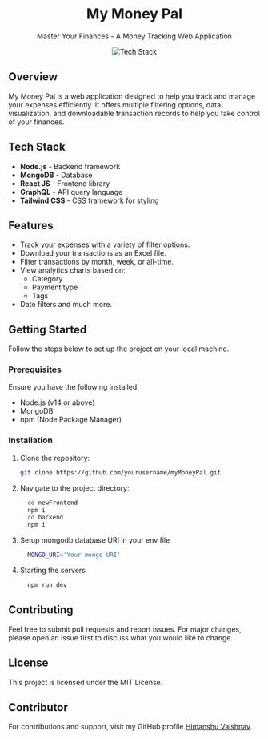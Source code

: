 <h1 align="center">My Money Pal</h1>
<p align="center">Master Your Finances - A Money Tracking Web Application</p>

<p align="center">
  <img src="https://img.shields.io/badge/Made%20With-Node,%20MongoDB,%20React%20JS,%20GraphQL,%20Tailwind-blue.svg" alt="Tech Stack">
</p>


## Overview

My Money Pal is a web application designed to help you track and manage your expenses efficiently. It offers multiple filtering options, data visualization, and downloadable transaction records to help you take control of your finances.

## Tech Stack

- **Node.js** - Backend framework
- **MongoDB** - Database
- **React JS** - Frontend library
- **GraphQL** - API query language
- **Tailwind CSS** - CSS framework for styling

## Features

- Track your expenses with a variety of filter options.
- Download your transactions as an Excel file.
- Filter transactions by month, week, or all-time.
- View analytics charts based on:
  - Category
  - Payment type
  - Tags
- Date filters and much more.

## Getting Started

Follow the steps below to set up the project on your local machine.

### Prerequisites

Ensure you have the following installed:

- Node.js (v14 or above)
- MongoDB
- npm (Node Package Manager)

### Installation

1. Clone the repository:
   ```bash
   git clone https://github.com/yourusername/myMoneyPal.git
   ```
2. Navigate to the project directory:
   ```bash
     cd newFrontend
     npm i
     cd backend
     npm i 
   ```
3. Setup mongodb database URI in your env file
   ```bash
     MONGO_URI='Your mongo URI'
   ```
4. Starting the servers
   ```bash
     npm run dev
   ```
 <h2>Contributing</h2>
    <p>Feel free to submit pull requests and report issues. For major changes, please open an issue first to discuss what you would like to change.</p>

  <h2>License</h2>
  <p>This project is licensed under the MIT License.</p>
  <h2>Contributor</h2>
    <p>For contributions and support, visit my GitHub profile <a href="https://github.com/himanshuVaishnav29" target="_blank">Himanshu Vaishnav</a>.</p>
  
   
